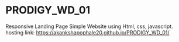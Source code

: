 # PRODIGY_WD_01
Responsive Landing Page
Simple Website using Html, css, javascript.
hosting link: https://akankshapophale20.github.io/PRODIGY_WD_01/
